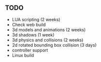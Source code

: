 
## TODO

* LUA scripting (2 weeks)
* Check web build
* 3d models and animations (2 weeks)
* 3d shadows (1 week)
* 3d physics and collisions (2 weeks)
* 2d rotated bounding box collision (3 days)
* controller support
* Linux build
